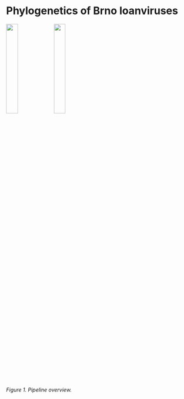 # Phylogenetics of Brno loanviruses

<img src="https://github.com/iliapopov17/PoBl/blob/main/imgs/m_and_ms.png#gh-light-mode-only" width = 25%/>
<img src="https://github.com/iliapopov17/PoBl/blob/main/imgs/m_and_ms_dark.png#gh-dark-mode-only" width = 25%/>

_Figure 1. Pipeline overview._
